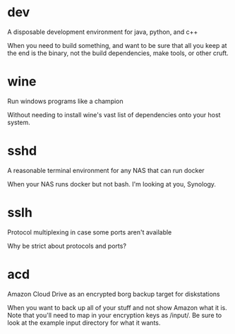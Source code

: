 # dev
A disposable development environment for java, python, and c++

When you need to build something, and want to be sure that all you keep at the end is the binary, not the build dependencies, make tools, or other cruft.

# wine
Run windows programs like a champion

Without needing to install wine's vast list of dependencies onto your host system.

# sshd
A reasonable terminal environment for any NAS that can run docker

When your NAS runs docker but not bash. I'm looking at you, Synology.

# sslh
Protocol multiplexing in case some ports aren't available

Why be strict about protocols and ports?

# acd
Amazon Cloud Drive as an encrypted borg backup target for diskstations

When you want to back up all of your stuff and not show Amazon what it is. Note that you'll need to map in your encryption keys as /input/. Be sure to look at the example input directory for what it wants.
